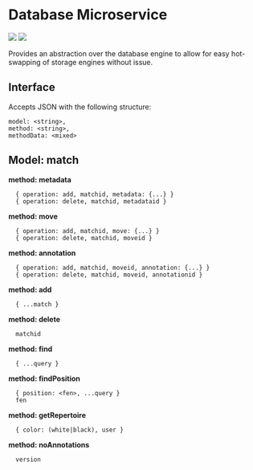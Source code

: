 # Database Microservice

[![](https://images.microbadger.com/badges/image/yusufali/chess_dbapi.svg)](https://microbadger.com/images/yusufali/chess_dbapi "Get your own image badge on microbadger.com")
[![](https://images.microbadger.com/badges/version/yusufali/chess_dbapi.svg)](https://microbadger.com/images/yusufali/chess_dbapi "Get your own version badge on microbadger.com")

Provides an abstraction over the database engine to allow for easy hot-swapping of storage engines without issue.

## Interface

Accepts JSON with the following structure:

```
model: <string>,
method: <string>,
methodData: <mixed>
```

## Model: match

**method: metadata** 
```
  { operation: add, matchid, metadata: {...} }
  { operation: delete, matchid, metadataid }
```

**method: move** 
```
  { operation: add, matchid, move: {...} }
  { operation: delete, matchid, moveid }
```

**method: annotation** 
```
  { operation: add, matchid, moveid, annotation: {...} }
  { operation: delete, matchid, moveid, annotationid }
```

**method: add** 
```
  { ...match }
```

**method: delete** 
```
  matchid
```

**method: find** 
```
  { ...query }
```

**method: findPosition** 
```
  { position: <fen>, ...query }
  fen
```

**method: getRepertoire** 
```
  { color: (white|black), user }
```

**method: noAnnotations** 
```
  version
```